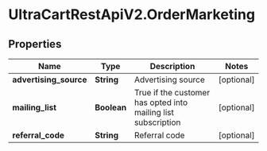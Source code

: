 # UltraCartRestApiV2.OrderMarketing

## Properties

Name | Type | Description | Notes
------------ | ------------- | ------------- | -------------
**advertising_source** | **String** | Advertising source | [optional] 
**mailing_list** | **Boolean** | True if the customer has opted into mailing list subscription | [optional] 
**referral_code** | **String** | Referral code | [optional] 


